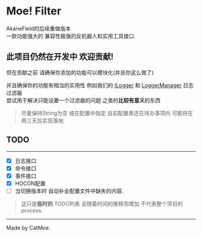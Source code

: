 # Moe! Filter

AkaneField的后续重做版本  
一款功能强大的 兼容性极强的反机器人和实用工具接口.

## 此项目仍然在开发中 欢迎贡献!

但在贡献之前 请确保你添加的功能可以模块化(并且你这么做了)  
  
并且确保你的功能有相当的实用性
例如我们的
[ILogger](https://github.com/CatMoe/MoeFilter/blob/main/src/main/java/catmoe/fallencrystal/moefilter/api/logger/ILogger.kt)
和
[LoggerManager](https://github.com/CatMoe/MoeFilter/blob/main/src/main/java/catmoe/fallencrystal/moefilter/api/logger/LoggerManager.kt)
日志过滤器  
尝试用于解决只能设置一个过滤器的问题 之类的**比较有意义**的东西

> 尽量保持String为空 或在配置中指定 目前配置类还在待办事项内 可能将在两三天后实现落地.


## TODO

---

  - [x] 日志接口
  - [x] 命令接口
  - [x] 事件接口
  - [x] HOCON配置
  - [ ] 当切换版本时 自动补全配置文件中缺失的内容.

> 这只是**临时的** TODO列表 会随着时间的推移而增加 不代表整个项目的process.

---

Made by CatMoe.
